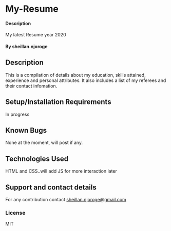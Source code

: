 # My-Resume
#### Description
My latest Resume year 2020
#### By sheillan.njoroge
## Description
This is a compilation of details about  my education, skills attained, experience and personal attributes. It also includes a list of my referees and their contact infomation.
## Setup/Installation Requirements
In progress
## Known Bugs
None at the moment, will post if any.
## Technologies Used
HTML and CSS..will add JS for more interaction later
## Support and contact details
For any contribution contact sheillan.njoroge@gmail.com
### License
MIT